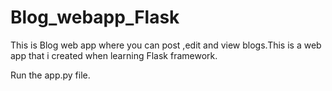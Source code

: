# Blog_webapp_Flask
This is Blog web app where you can post ,edit and view blogs.This is a web app that i created when learning Flask framework.

Run the app.py file.
